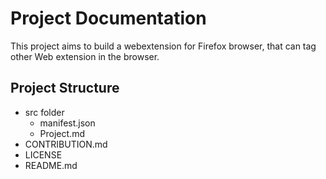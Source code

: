 # Project Documentation
This project aims to build a webextension for Firefox browser, that can tag other Web extension in the browser.

## Project Structure
- src folder
  - manifest.json
  - Project.md
- CONTRIBUTION.md
- LICENSE
- README.md
